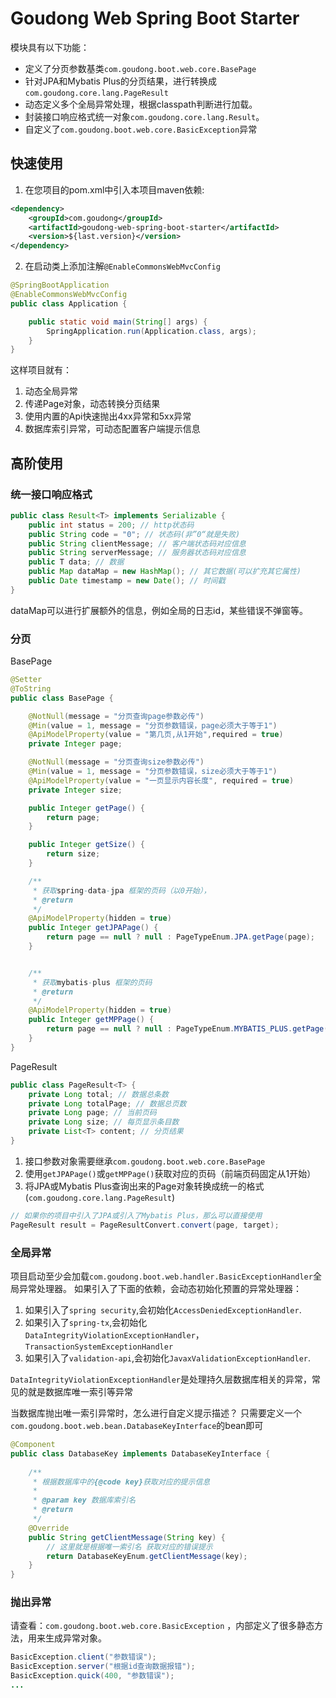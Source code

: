 # Goudong Web Spring Boot Starter
模块具有以下功能：
+ 定义了分页参数基类`com.goudong.boot.web.core.BasePage`
+ 针对JPA和Mybatis Plus的分页结果，进行转换成`com.goudong.core.lang.PageResult`
+ 动态定义多个全局异常处理，根据classpath判断进行加载。
+ 封装接口响应格式统一对象`com.goudong.core.lang.Result`。
+ 自定义了`com.goudong.boot.web.core.BasicException`异常

## 快速使用
1. 在您项目的pom.xml中引入本项目maven依赖:
```xml
<dependency>
    <groupId>com.goudong</groupId>
    <artifactId>goudong-web-spring-boot-starter</artifactId>
    <version>${last.version}</version>
</dependency>
```
2. 在启动类上添加注解`@EnableCommonsWebMvcConfig`
```java
@SpringBootApplication
@EnableCommonsWebMvcConfig
public class Application {

    public static void main(String[] args) {
        SpringApplication.run(Application.class, args);
    }
}
```
这样项目就有：
1. 动态全局异常
2. 传递Page对象，动态转换分页结果
3. 使用内置的Api快速抛出4xx异常和5xx异常
4. 数据库索引异常，可动态配置客户端提示信息

## 高阶使用

### 统一接口响应格式
```java
public class Result<T> implements Serializable {
    public int status = 200; // http状态码
    public String code = "0"; // 状态码(非”0“就是失败)
    public String clientMessage; // 客户端状态码对应信息
    public String serverMessage; // 服务器状态码对应信息
    public T data; // 数据
    public Map dataMap = new HashMap(); // 其它数据(可以扩充其它属性)
    public Date timestamp = new Date(); // 时间戳
}
```
dataMap可以进行扩展额外的信息，例如全局的日志id，某些错误不弹窗等。

### 分页

BasePage
```java
@Setter
@ToString
public class BasePage {

    @NotNull(message = "分页查询page参数必传")
    @Min(value = 1, message = "分页参数错误，page必须大于等于1")
    @ApiModelProperty(value = "第几页,从1开始",required = true)
    private Integer page;

    @NotNull(message = "分页查询size参数必传")
    @Min(value = 1, message = "分页参数错误，size必须大于等于1")
    @ApiModelProperty(value = "一页显示内容长度", required = true)
    private Integer size;

    public Integer getPage() {
        return page;
    }

    public Integer getSize() {
        return size;
    }

    /**
     * 获取spring-data-jpa 框架的页码（以0开始），
     * @return
     */
    @ApiModelProperty(hidden = true)
    public Integer getJPAPage() {
        return page == null ? null : PageTypeEnum.JPA.getPage(page);
    }


    /**
     * 获取mybatis-plus 框架的页码
     * @return
     */
    @ApiModelProperty(hidden = true)
    public Integer getMPPage() {
        return page == null ? null : PageTypeEnum.MYBATIS_PLUS.getPage(page);
    }
}
```

PageResult
```java
public class PageResult<T> {
    private Long total; // 数据总条数
    private Long totalPage; // 数据总页数
    private Long page; // 当前页码
    private Long size; // 每页显示条目数
    private List<T> content; // 分页结果
}
```
1. 接口参数对象需要继承`com.goudong.boot.web.core.BasePage`
2. 使用`getJPAPage()`或`getMPPage()`获取对应的页码（前端页码固定从1开始）
3. 将JPA或Mybatis Plus查询出来的Page对象转换成统一的格式(`com.goudong.core.lang.PageResult`)
```java
// 如果你的项目中引入了JPA或引入了Mybatis Plus，那么可以直接使用
PageResult result = PageResultConvert.convert(page, target);
```

### 全局异常
项目启动至少会加载`com.goudong.boot.web.handler.BasicExceptionHandler`全局异常处理器。
如果引入了下面的依赖，会动态初始化预置的异常处理器：
1. 如果引入了`spring security`,会初始化`AccessDeniedExceptionHandler`.
2. 如果引入了`spring-tx`,会初始化`DataIntegrityViolationExceptionHandler`，`TransactionSystemExceptionHandler`
3. 如果引入了`validation-api`,会初始化`JavaxValidationExceptionHandler`.

`DataIntegrityViolationExceptionHandler`是处理持久层数据库相关的异常，常见的就是数据库唯一索引等异常

当数据库抛出唯一索引异常时，怎么进行自定义提示描述？
只需要定义一个`com.goudong.boot.web.bean.DatabaseKeyInterface`的bean即可
```java
@Component
public class DatabaseKey implements DatabaseKeyInterface {
    
    /**
     * 根据数据库中的{@code key}获取对应的提示信息
     *
     * @param key 数据库索引名
     * @return
     */
    @Override
    public String getClientMessage(String key) {
        // 这里就是根据唯一索引名 获取对应的错误提示
        return DatabaseKeyEnum.getClientMessage(key);
    }
}
```

### 抛出异常
请查看：`com.goudong.boot.web.core.BasicException` ，内部定义了很多静态方法，用来生成异常对象。
```java
BasicException.client("参数错误");
BasicException.server("根据id查询数据报错");
BasicException.quick(400, "参数错误");
...
```
